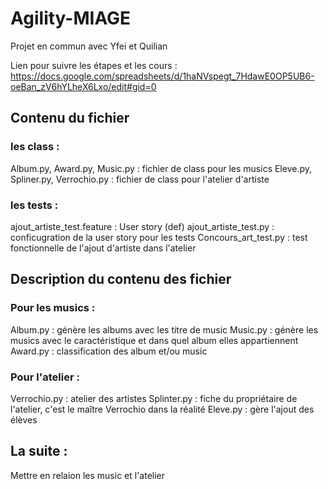 # Agility-MIAGE

Projet en commun avec Yfei et Quilian

Lien pour suivre les étapes et les cours : 
https://docs.google.com/spreadsheets/d/1haNVspegt_7HdawE0OP5UB6-oeBan_zV6hYLheX6Lxo/edit#gid=0

## Contenu du fichier 
### les class :
Album.py, Award.py, Music.py : fichier de class pour les musics 
Eleve.py, Spliner.py, Verrochio.py : fichier de class pour l'atelier d'artiste


### les tests :
ajout_artiste_test.feature : User story (def)
ajout_artiste_test.py : conficugration de la user story pour les tests
Concours_art_test.py : test fonctionnelle de l'ajout d'artiste dans l'atelier

## Description du contenu des fichier
### Pour les musics :
Album.py : génère les albums avec les titre de music
Music.py : génère les musics avec le caractéristique et dans quel album elles appartiennent
Award.py : classification des album et/ou music

### Pour l'atelier :
Verrochio.py : atelier des artistes
Splinter.py : fiche du propriétaire de l'atelier, c'est le maître Verrochio dans la réalité
Eleve.py : gère l'ajout des élèves 

## La suite :
Mettre en relaion les music et l'atelier
